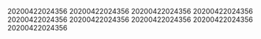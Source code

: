 20200422024356
20200422024356
20200422024356
20200422024356
20200422024356
20200422024356
20200422024356
20200422024356
20200422024356
